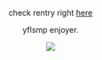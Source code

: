 <div align="center">

check rentry right [here](https://rentry.co/needyourblood)

yflsmp enjoyer.



<img src="https://files.catbox.moe/ka4cc3.png"/>
